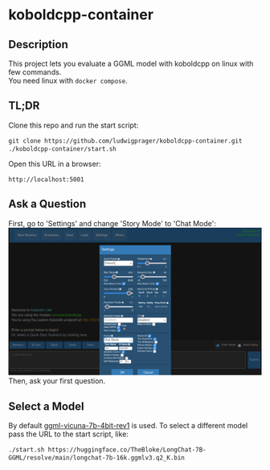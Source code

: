 # koboldcpp-container

## Description

This project lets you evaluate a GGML model with koboldcpp on linux
with few commands.  
You need linux with `docker compose`.


## TL;DR
Clone this repo and run the start script:

```
git clone https://github.com/ludwigprager/koboldcpp-container.git
./koboldcpp-container/start.sh
```

Open this URL in a browser:
```
http://localhost:5001
```

## Ask a Question
First, go to 'Settings' and change 'Story Mode' to 'Chat Mode':
![select chat mode](./screenshot1.png)  
Then, ask your first question.

## Select a Model
By default [ggml-vicuna-7b-4bit-rev1](https://huggingface.co/eachadea/legacy-ggml-vicuna-7b-4bit) is used. To select a different model pass the URL to the start script, like:
```
./start.sh https://huggingface.co/TheBloke/LongChat-7B-GGML/resolve/main/longchat-7b-16k.ggmlv3.q2_K.bin
```
